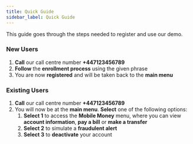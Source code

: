 ```yaml
---
title: Quick Guide
sidebar_label: Quick Guide
---
```


This guide goes through the steps needed to register and use our demo.

### New Users

1. **Call** our call centre number **+447123456789**
2. **Follow** the **enrollment process** using the given phrase
3. You are now **registered** and will be taken back to the **main menu**

### Existing Users

1. **Call** our call centre number **+447123456789**
2. You will now be at the **main menu**. **Select** one of the following
   options:
    1. **Select 1** to access the **Mobile Money** menu, where you can view
       **account information**, **pay a bill** or **make a transfer**
    2. **Select 2** to simulate a **fraudulent alert**
    3. **Select 3** to **deactivate** your account

